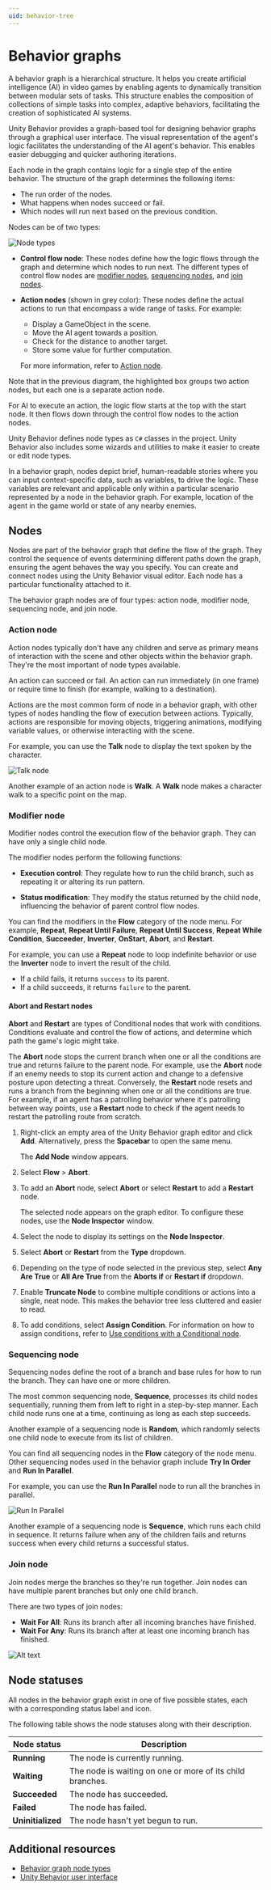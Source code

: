 ```yaml
---
uid: behavior-tree
---
```


# Behavior graphs

A behavior graph is a hierarchical structure. It helps you create artificial intelligence (AI) in video games by enabling agents to dynamically transition between modular sets of tasks. This structure enables the composition of collections of simple tasks into complex, adaptive behaviors, facilitating the creation of sophisticated AI systems.

Unity Behavior provides a graph-based tool for designing behavior graphs through a graphical user interface. The visual representation of the agent's logic facilitates the understanding of the AI agent's behavior. This enables easier debugging and quicker authoring iterations. 

Each node in the graph contains logic for a single step of the entire behavior. The structure of the graph determines the following items:

* The run order of the nodes.
* What happens when nodes succeed or fail.
* Which nodes will run next based on the previous condition.

Nodes can be of two types:

![Node types](Images/behavior-graph.png)

* **Control flow node**: These nodes define how the logic flows through the graph and determine which nodes to run next. The different types of control flow nodes are [modifier nodes](behavior-graph.md#modifier-node), [sequencing nodes](behavior-graph.md#sequencing-node), and [join nodes](behavior-graph.md#join-node).

* **Action nodes** (shown in grey color): These nodes define the actual actions to run that encompass a wide range of tasks. For example:

    * Display a GameObject in the scene.
    * Move the AI agent towards a position.
    * Check for the distance to another target.
    * Store some value for further computation.
  
  For more information, refer to [Action node](behavior-graph.md#action-node).

Note that in the previous diagram, the highlighted box groups two action nodes, but each one is a separate action node.

For AI to execute an action, the logic flow starts at the top with the start node. It then flows down through the control flow nodes to the action nodes. 

Unity Behavior defines node types as `C#` classes in the project. Unity Behavior also includes some wizards and utilities to make it easier to create or edit node types.

In a behavior graph, nodes depict brief, human-readable stories where you can input context-specific data, such as variables, to drive the logic. These variables are relevant and applicable only within a particular scenario represented by a node in the behavior graph. For example, location of the agent in the game world or state of any nearby enemies.

## Nodes

Nodes are part of the behavior graph that define the flow of the graph. They control the sequence of events determining different paths down the graph, ensuring the agent behaves the way you specify. You can create and connect nodes using the Unity Behavior visual editor. Each node has a particular functionality attached to it. 

The behavior graph nodes are of four types: action node, modifier node, sequencing node, and join node.

### Action node

Action nodes typically don't have any children and serve as primary means of interaction with the scene and other objects within the behavior graph. They're the most important of node types available. 

An action can succeed or fail. An action can run immediately (in one frame) or require time to finish (for example, walking to a destination).

Actions are the most common form of node in a behavior graph, with other types of nodes handling the flow of execution between actions. Typically, actions are responsible for moving objects, triggering animations, modifying variable values, or otherwise interacting with the scene.

For example, you can use the **Talk** node to display the text spoken by the character.

  ![Talk node](Images/Glossary-Action.png)

  Another example of an action node is **Walk**. A **Walk** node makes a character walk to a specific point on the map.

### Modifier node

Modifier nodes control the execution flow of the behavior graph. They can have only a single child node. 

The modifier nodes perform the following functions:

* **Execution control**: They regulate how to run the child branch, such as repeating it or altering its run pattern.

* **Status modification**: They modify the status returned by the child node, influencing the behavior of parent control flow nodes.

You can find the modifiers in the **Flow** category of the node menu. For example,  **Repeat**, **Repeat Until Failure**, **Repeat Until Success**, **Repeat While Condition**, **Succeeder**, **Inverter**, **OnStart**, **Abort**, and **Restart**.

For example, you can use a **Repeat** node to loop indefinite behavior or use the **Inverter** node to invert the result of the child. 
  
  * If a child fails, it returns `success` to its parent.
  * If a child succeeds, it returns `failure` to the parent.

#### Abort and Restart nodes

**Abort** and **Restart** are types of Conditional nodes that work with conditions. Conditions evaluate and control the flow of actions, and determine which path the game's logic might take. 

The **Abort** node stops the current branch when one or all the conditions are true and returns failure to the parent node. For example, use the **Abort** node if an enemy needs to stop its current action and change to a defensive posture upon detecting a threat. Conversely, the **Restart** node resets and runs a branch from the beginning when one or all the conditions are true. For example, if an agent has a patrolling behavior where it's patrolling between way points, use a **Restart** node to check if the agent needs to restart the patrolling route from scratch.

1. Right-click an empty area of the Unity Behavior graph editor and click **Add**. Alternatively, press the **Spacebar** to open the same menu.  

    The **Add Node** window appears.
2. Select **Flow** > **Abort**.

3. To add an **Abort** node, select **Abort** or select **Restart** to add a **Restart** node.

   The selected node appears on the graph editor. To configure these nodes, use the **Node Inspector** window.

4. Select the node to display its settings on the **Node Inspector**.
5. Select **Abort** or **Restart** from the **Type** dropdown.
6. Depending on the type of node selected in the previous step, select **Any Are True** or **All Are True** from the **Aborts if** or **Restart if** dropdown.
7. Enable **Truncate Node** to combine multiple conditions or actions into a single, neat node. This makes the behavior tree less cluttered and easier to read.
8. To add conditions, select **Assign Condition**. For information on how to assign conditions, refer to [Use conditions with a Conditional node](conditional-node.md).

### Sequencing node

Sequencing nodes define the root of a branch and base rules for how to run the branch. They can have one or more children. 

The most common sequencing node, **Sequence**, processes its child nodes sequentially, running them from left to right in a step-by-step manner. Each child node runs one at a time, continuing as long as each step succeeds.

Another example of a sequencing node is **Random**, which randomly selects one child node to execute from its list of children.

You can find all sequencing nodes in the **Flow** category of the node menu. Other sequencing nodes used in the behavior graph include **Try In Order** and **Run In Parallel**.

  For example, you can use the **Run In Parallel** node to run all the branches in parallel.

  ![Run In Parallel](Images/Glossary-Composite.png)

  Another example of a sequencing node is **Sequence**, which runs each child in sequence. It returns failure when any of the children fails and returns success when every child returns a successful status. 

### Join node

Join nodes merge the branches so they're run together. Join nodes can have multiple parent branches but only one child branch. 

There are two types of join nodes:

  * **Wait For All**: Runs its branch after all incoming branches have finished.
  * **Wait For Any**: Runs its branch after at least one incoming branch has finished.

  ![Alt text](Images/Glossary-Join.png) 

## Node statuses

All nodes in the behavior graph exist in one of five possible states, each with a corresponding status label and icon. 

The following table shows the node statuses along with their description.

| Node status | Description |
| ----------- | ----------- |
| **Running**  | The node is currently running. |
| **Waiting**   | The node is waiting on one or more of its child branches. |
| **Succeeded** | The node has succeeded. |
| **Failed**    | The node has failed. |
| **Uninitialized** | The node hasn't yet begun to run. |

## Additional resources

* [Behavior graph node types](node-types.md)
* [Unity Behavior user interface](user-interface.md)